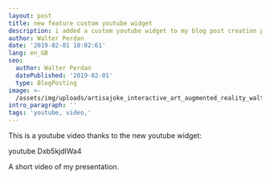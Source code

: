 ```yaml
---
layout: post
title: new feature custom youtube widget
description: i added a custom youtube widget to my blog post creation page.
author: Walter Perdan
date: '2019-02-01 10:02:61'
lang: en_GB
seo:
  author: Walter Perdan
  datePublished: '2019-02-01'
  type: BlogPosting
image: >-
  /assets/img/uploads/artisajoke_interactive_art_augmented_reality_walter_perdan.jpg
intro_paragraph: ''
tags: 'youtube, video,'
---
```

This is a youtube video thanks to the new youtube widget:

youtube Dxb5kjdlWa4

A short video of my presentation.
